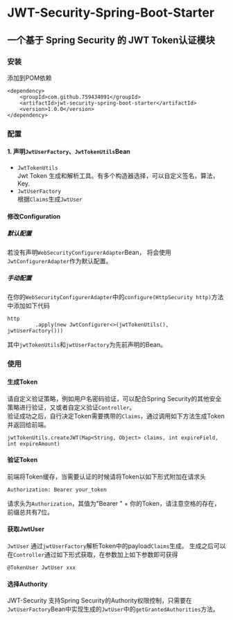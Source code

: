 # JWT-Security-Spring-Boot-Starter

## 一个基于 Spring Security 的 JWT Token认证模块

### 安装
添加到POM依赖
````
<dependency>
    <groupId>com.github.759434091</groupId>
    <artifactId>jwt-security-spring-boot-starter</artifactId>
    <version>1.0.0</version>
</dependency>
````

### 配置
#### 1. 声明`JwtUserFactory`、`JwtTokenUtils`Bean

- `JwtTokenUtils`  
  Jwt Token 生成和解析工具。有多个构造器选择，可以自定义签名，算法，Key.
- `JwtUserFactory`  
  根据`Claims`生成`JwtUser`
  

#### 修改Configuration

##### 默认配置

若没有声明`WebSecurityConfigurerAdapter`Bean，
将会使用`JwtConfigurerAdapter`作为默认配置。

##### 手动配置

在你的`WebSecurityConfigurerAdapter`中的`configure(HttpSecurity http)`方法中添加如下代码
```
http
         .apply(new JwtConfigurer<>(jwtTokenUtils(), jwtUserFactory()))
```

其中`jwtTokenUtils`和`jwtUserFactory`为先前声明的Bean。

### 使用

#### 生成Token

请自定义验证策略，例如用户名密码验证，可以配合Spring Security的其他安全策略进行验证，又或者自定义验证`Controller`。    
验证成功之后，自行决定Token需要携带的`Claims`，通过调用如下方法生成Token并返回给前端。
```
jwtTokenUtils.createJWT(Map<String, Object> claims, int expireField, int expireAmount)
```

#### 验证Token

前端将Token缓存，当需要认证的时候请将Token以如下形式附加在请求头
````
Authorization: Bearer your_token
````

请求头为`Authorization`，其值为"Bearer " +  你的Token，请注意空格的存在，前缀总共有7位。

#### 获取JwtUser
`JwtUser` 通过`jwtUserFactory`解析Token中的payload`Claims`生成。
生成之后可以在`Controller`通过如下形式获取，在参数加上如下参数即可获得
````
@TokenUser JwtUser xxx
````

#### 选择Authority
JWT-Security 支持Spring Security的Authority权限控制，只需要在`JwtUserFactory`Bean中实现生成的`JwtUser`中的`getGrantedAuthorities`方法。